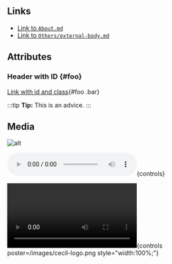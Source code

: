 <!-- break -->
## Links

- [Link to `About.md`](../About.md)
- [Link to `Others/external-body.md`](../Others/external-body.md)

## Attributes

### Header with ID {#foo}

[Link with id and class](./){#foo .bar}

:::tip
**Tip:** This is an advice.
:::

## Media

![alt](/images/cecil-logo.png "Image asset")

![audio](/audio/test.mp3 "Audio asset"){controls}

![video](/video/test.mp4 "Video asset"){controls poster=/images/cecil-logo.png style="width:100%;"}
